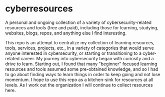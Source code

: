 # cyberresources
A personal and ongoing collection of a variety of cybersecurity-related resources and tools (free and paid), including those for learning, studying, websites, blogs, repos, and anything else I find interesting.

This repo is an attempt to centralize my collection of learning resources, tools, services, projects, etc., in a variety of categories that would serve anyone interested in cybersecurity, or starting or transitioning to a cyber-related career. My journey into cybersecurity began with curiosity and a drive to learn. Starting out, I found that many "beginner" focused learning resources and tools assumed some pre-obtained knowledge, and so I had to go about finding ways to learn things in order to keep going and not lose momentum. I hope to use this repo as a kitchen-sink for resources at all levels. As I work out the organization I will continue to collect resources here. 
